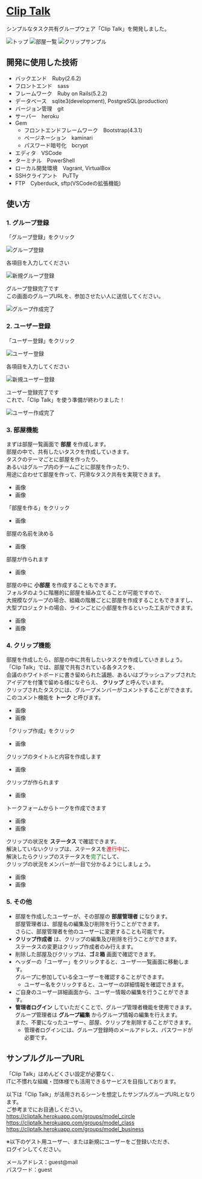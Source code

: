 # [Clip Talk](https://cliptalk.herokuapp.com/)

シンプルなタスク共有グループウェア「Clip Talk」を開発しました。

![トップ](https://user-images.githubusercontent.com/10862638/56632452-cce0fa80-6694-11e9-84a3-2bc56c7d403f.jpg)
![部屋一覧](https://user-images.githubusercontent.com/10862638/56632490-f6018b00-6694-11e9-9631-071bb8998fa0.jpg)
![クリップサンプル](https://user-images.githubusercontent.com/10862638/56632496-fd289900-6694-11e9-8fb7-10819fec470a.jpg)

## 開発に使用した技術

- バックエンド　Ruby(2.6.2)  
- フロントエンド　sass
- フレームワーク　Ruby on Rails(5.2.2)  
- データベース　sqlite3(development), PostgreSQL(production)  
- バージョン管理　git  
- サーバー　heroku
- Gem  
  - フロントエンドフレームワーク　Bootstrap(4.3.1)  
  - ページネーション　kaminari
  - パスワード暗号化　bcrypt
- エディタ　VSCode
- ターミナル　PowerShell
- ローカル開発環境　Vagrant, VirtualBox  
- SSHクライアント　PuTTy
- FTP　Cyberduck, sftp(VSCodeの拡張機能)

## 使い方

### 1. グループ登録

「グループ登録」をクリック

![グループ登録](https://user-images.githubusercontent.com/10862638/56633037-74f7c300-6697-11e9-8488-2d334597ded0.jpg)

各項目を入力してください

![新規グループ登録](https://user-images.githubusercontent.com/10862638/56633292-78d81500-6698-11e9-8753-18d9b4916818.jpg)

グループ登録完了です  
この画面のグループURLを、参加させたい人に送信してください。

![グループ作成完了](https://user-images.githubusercontent.com/10862638/56633509-6ad6c400-6699-11e9-9f06-c953df3da05a.jpg)

### 2. ユーザー登録

「ユーザー登録」をクリック

![ユーザー登録](https://user-images.githubusercontent.com/10862638/56633931-16344880-669b-11e9-8a53-7d9db0aacbb7.jpg)

各項目を入力してください

![新規ユーザー登録](https://user-images.githubusercontent.com/10862638/56634178-f6e9eb00-669b-11e9-88b9-6c73bc90e32b.jpg)

ユーザー登録完了です  
これで、「Clip Talk」を使う準備が終わりました！

![ユーザー作成完了](https://user-images.githubusercontent.com/10862638/56634201-12ed8c80-669c-11e9-9a6c-5834ed6447cf.jpg)

### 3. 部屋機能

まずは部屋一覧画面で **部屋** を作成します。  
部屋の中で、共有したいタスクを作成していきます。  
タスクのテーマごとに部屋を作ったり、  
あるいはグループ内のチームごとに部屋を作ったり、  
用途に合わせて部屋を作って、円滑なタスク共有を実現できます。
* 画像
* 画像

「部屋を作る」をクリック
* 画像

部屋の名前を決める
* 画像

部屋が作られます
* 画像

部屋の中に **小部屋** を作成することもできます。  
フォルダのように階層的に部屋を組み立てることが可能ですので、  
大規模なグループの場合、組織の階層ごとに部屋を作成することもできますし、  
大型プロジェクトの場合、ラインごとに小部屋を作るといった工夫ができます。
* 画像
* 画像

### 4. クリップ機能

部屋を作成したら、部屋の中に共有したいタスクを作成していきましょう。  
「Clip Talk」では、部屋で共有されている各タスクを、  
会議のホワイトボードに書き留められた議題、あるいはブラッシュアップされたアイデアを付箋で留める様になぞらえ、 **クリップ** と呼んでいます。  
クリップされたタスクには、グループメンバーがコメントすることができます。  
このコメント機能を **トーク** と呼びます。
* 画像
* 画像

「クリップ作成」をクリック
* 画像

クリップのタイトルと内容を作成します
* 画像

クリップが作られます
* 画像

トークフォームからトークを作成できます
* 画像
* 画像

クリップの状況を **ステータス** で確認できます。  
解決していないクリップは、ステータスを<font color="Red">進行中</font>に、  
解決したらクリップのステータスを<font color="Green">完了</font>にして、  
クリップの状況をメンバーが一目で分かるようにしましょう。
* 画像
* 画像

### 5. その他

* 部屋を作成したユーザーが、その部屋の **部屋管理者** になります。  
部屋管理者は、部屋名の編集及び削除を行うことができます。  
さらに、部屋管理者を他のユーザーに変更することも可能です。  
* **クリップ作成者** は、クリップの編集及び削除を行うことができます。  
ステータスの変更はクリップ作成者のみ行えます。  
* 削除した部屋及びクリップは、**ゴミ箱** 画面で確認できます。  
* ヘッダーの「ユーザー」をクリックすると、ユーザー一覧画面に移動します。  
グループに参加している全ユーザーを確認することができます。  
  * ユーザー名をクリックすると、ユーザーの詳細情報を確認できます。  
* ご自身のユーザー詳細画面から、ユーザー情報の編集を行うことができます。  
* **管理者ログイン** していただくことで、グループ管理者機能を使用できます。  
グループ管理者は **グループ編集** からグループ情報の編集を行えます。  
また、不要になったユーザー、部屋、クリップを削除することができます。  
  * 管理者ログインには、グループ登録時のメールアドレス、パスワードが必要です。

## サンプルグループURL

「Clip Talk」はめんどくさい設定が必要なく、  
ITに不慣れな組織・団体様でも活用できるサービスを目指しております。

以下は「Clip Talk」が活用されるシーンを想定したサンプルグループURLとなります。  
ご参考までにお目通しください。  
<https://cliptalk.herokuapp.com/groups/model_circle>
<https://cliptalk.herokuapp.com/groups/model_class>
<https://cliptalk.herokuapp.com/groups/model_business>

※以下のゲスト用ユーザー、または新規にユーザーをご登録いただき、  
ログインしてください。

メールアドレス：guest@mail  
パスワード：guest

